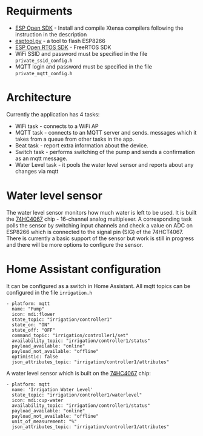 
# Requirments

 - [ESP Open SDK](https://github.com/pfalcon/esp-open-sdk/) - Install and compile Xtensa compilers following the instruction in the description
 - [esptool.py](https://github.com/espressif/esptool) - a tool to flash ESP8266
 - [ESP Open RTOS SDK](https://github.com/SuperHouse/esp-open-rtos) - FreeRTOS SDK
 - WiFi SSID and password must be specified in the file `private_ssid_config.h`
 - MQTT login and password must be specified in the file `private_mqtt_config.h`

# Architecture

 Currently the application has 4 tasks:
  - WiFi task - connects to a WiFi AP
  - MQTT task - connects to an MQTT server and sends. messages which it takes from a queue from other tasks in the app.
  - Beat task - report extra information about the device.
  - Switch task - performs switching of the pump and sends a confirmation as an mqtt message.
  - Water Level task - it pools the water level sensor and reports about any changes via mqtt


# Water level sensor

The water level sensor monitors how much water is left to be used. It is built the [74HC4067](https://assets.nexperia.com/documents/data-sheet/74HC_HCT4067.pdf) chip - 16-channel analog multiplexer. A corresponding task polls the sensor by switching input channels and check a value on ADC on ESP8266 which is connected to the signal pin (SIG) of the 74HCT4067. 
 There is currently a basic support of the sensor but work is still in progress and there will be more options to configure the sensor.


# Home Assistant configuration

It can be configured as a switch in Home Assistant. All mqtt topics can be configured in the file `irrigation.h`

```
- platform: mqtt
  name: "Pump"
  icon: mdi:flower
  state_topic: "irrigation/controller1"
  state_on: "ON"
  state_off: "OFF"
  command_topic: "irrigation/controller1/set"
  availability_topic: "irrigation/controller1/status"
  payload_available: "online"
  payload_not_available: "offline"
  optimistic: false
  json_attributes_topic: "irrigation/controller1/attributes"
  ```
A water level sensor which is built on the [74HC4067](https://assets.nexperia.com/documents/data-sheet/74HC_HCT4067.pdf) chip:

```
- platform: mqtt
  name: 'Irrigation Water Level'
  state_topic: "irrigation/controller1/waterlevel"
  icon: mdi:cup-water
  availability_topic: "irrigation/controller1/status"
  payload_available: "online"
  payload_not_available: "offline"
  unit_of_measurement: "%"
  json_attributes_topic: "irrigation/controller1/attributes"
```



